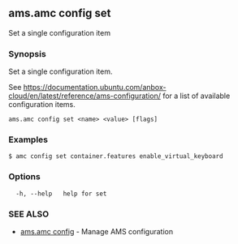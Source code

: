 ## ams.amc config set

Set a single configuration item

### Synopsis

Set a single configuration item.

See https://documentation.ubuntu.com/anbox-cloud/en/latest/reference/ams-configuration/ for a list of
available configuration items.

```
ams.amc config set <name> <value> [flags]
```

### Examples

```
$ amc config set container.features enable_virtual_keyboard
```

### Options

```
  -h, --help   help for set
```

### SEE ALSO

* [ams.amc config](ams.amc_config.md)	 - Manage AMS configuration

